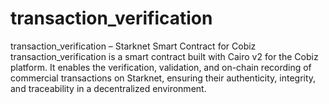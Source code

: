 # transaction_verification
transaction_verification – Starknet Smart Contract for Cobiz transaction_verification is a smart contract built with Cairo v2 for the Cobiz platform. It enables the verification, validation, and on-chain recording of commercial transactions on Starknet, ensuring their authenticity, integrity, and traceability in a decentralized environment.
